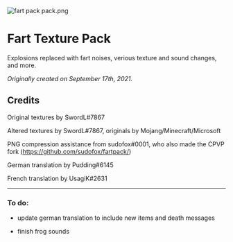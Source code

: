 ![fart pack pack.png](https://cdn.discordapp.com/attachments/676981402276855823/1093850586149036092/pack_wide.png)

# Fart Texture Pack

Explosions replaced with fart noises, verious texture and sound changes, and more.

*Originally created on September 17th, 2021.*

## Credits

Original textures by SwordL#7867

Altered textures by SwordL#7867, originals by Mojang/Minecraft/Microsoft

PNG compression assistance from sudofox#0001, who also made the CPVP fork (https://github.com/sudofox/fartpack/)

German translation by Pudding#6145

French translation by UsagiK#2631

---

### To do:

- update german translation to include new items and death messages

- finish frog sounds
